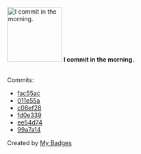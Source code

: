 <img src="https://github.com/my-badges/my-badges/blob/master/src/all-badges/time-of-commit/morning-commits.png?raw=true" alt="I commit in the morning." title="I commit in the morning." width="128">
<strong>I commit in the morning.</strong>
<br><br>

Commits:

- <a href="https://github.com/adib-yg/web/commit/fac55ac95025a84ee1bf1e04f39b5cf6b41ad7ef">fac55ac</a>
- <a href="https://github.com/adib-yg/web/commit/011e55a686fb8cf780bdb3ec4a88be571925bef3">011e55a</a>
- <a href="https://github.com/adib-yg/web/commit/c08ef28b28c52f04a9511a1892353035c414dac5">c08ef28</a>
- <a href="https://github.com/adib-yg/web/commit/fd0e339db5ee77928c33a35ccf48374be5f73968">fd0e339</a>
- <a href="https://github.com/adib-yg/web/commit/ee54d7410718b2f369769b73d6a89a3461379a13">ee54d74</a>
- <a href="https://github.com/adib-yg/web/commit/99a7a1482312dd725569b01c20a1ad1bae5f3b9f">99a7a14</a>


Created by <a href="https://github.com/my-badges/my-badges">My Badges</a>